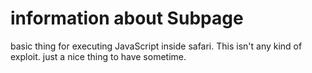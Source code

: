 
# information about Subpage

basic thing for executing JavaScript inside safari. This isn't any kind of exploit. just a nice thing to have sometime.
